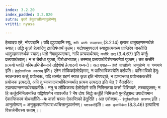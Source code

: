 ```yaml
---
index: 3.2.20
index_padded: 3.2.020
sutra: कृञो हेतुताच्छील्यानुलोम्येषु
vritti: nyasa

---
```

हेत्वादय एते, नोपपदानि। यदि ह्युपपदानि स्युः, `शमि धातोः सञ्ज्ञायाम्` (3.2.14) इत्यत्र धातुग्रहणमनर्थकं स्यात्। तद्धि कृञो हेत्वादिषु टप्रतिषेधार्थं कृतम्। यद्येषामुपपदत्वं स्याट्टप्रत्ययस्य प्राप्तिरेव नास्तीति धातुग्रहणमनर्थकं स्यात्।अतो नैवामुपपदत्वम्, नापि प्रत्ययार्थत्वम्; `कर्त्तरि कृत्` (3.4.67) इति कर्त्तुः प्रत्ययार्थत्वात्। न च तैर्बाधा युक्ता, विरोधाभावात्। तस्मात् प्रत्ययार्थविशेषमत्वमेषां युक्तम्। तत्र कर्त्तरि प्रत्ययो भवति यस्मिन्नभिधीयमाने तद्विशेषो हेत्वादयो गम्यन्ते। अत एवाह-- `हेतौ ताच्छील्ये आनुलोम्ये च गम्यमाने` इति। `हेतुरैकान्तिकं कारणम्` इति। एतेन लौकिकहेतोर्ग्रहणम्, न पारिभाषिकस्येति दर्शयति। पारिभाषिको हेतुः स्वतन्त्रस्य कर्त्तुः प्रयोजकः, यदि तस्येह ग्रहणं स्यात कृञ इति नोपपद्यते; न ह्यण्यन्तात् प्रयोजककर्त्तरि प्रयोजक इत्पद्यते, अपि तु ण्यन्तादन्तर्भावितण्यर्थात् प्रत्यय उत्पद्यत इति चेत् ? नैतदस्ति; टप्रत्ययान्तण्ण्यर्थस्याप्रतीतेः। ननु च लौकिकस्य हेतोर्ग्रहणे सति निमित्ततया कर्त्ता विशिष्यते, तच्चायुक्तम्; न हि कर्त्तुरनिमित्वमस्ति यद्विशेषणेन व्यावर्त्त्येत ? नैष दोषः सिद्धे कर्त्तुर्हि निमित्तत्वे पुनर्हेतुशब्द उपादीयमान ऐकान्तिकत्वं बोधयतीति--यः कर्त्ता यस्याः ऐकान्तिको हेतुरिति। अत एवोक्तम्-- `हेतुरैकान्तिकं कारणम्` इति। आनुलोम्यम् = अनुकूलयामीत्याराध्यचित्तानुप्रवर्त्तनम्। `यशस्करी`इति। `अतः कृकमिकंस` (8.3.46) इत्यादिना विसर्जनीयस्य सत्वम्।।